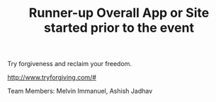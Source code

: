 ﻿---
title: Runner-up Overall App or Site started prior to the event
intro: Try Forgiveness
---
Try forgiveness and reclaim your freedom.

http://www.tryforgiving.com/#

Team Members: Melvin Immanuel, Ashish Jadhav

